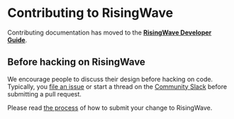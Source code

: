 # Contributing to RisingWave

Contributing documentation has moved to the **[RisingWave Developer Guide](https://risingwavelabs.github.io/risingwave/)**.


## Before hacking on RisingWave

We encourage people to discuss their design before hacking on code. Typically,
you [file an issue] or start a thread on the [Community Slack] before submitting
a pull request.

Please read [the process] of how to submit your change to RisingWave.

[Community Slack]: https://risingwave.com/slack
[file an issue]: https://github.com/rust-lang/cargo/issues
[the process]: https://risingwavelabs.github.io/risingwave/contribution
